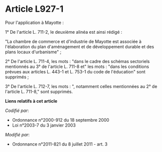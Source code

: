 # Article L927-1

Pour l'application à Mayotte :

1° De l'article L. 711-2, le deuxième alinéa est ainsi rédigé : 

"La chambre de commerce et d'industrie de Mayotte est associée à l'élaboration du plan d'aménagement et de développement
durable et des plans locaux d'urbanisme" ;

2° De l'article L. 711-4, les mots : "dans le cadre des schémas sectoriels mentionnés au 3° de l'article L. 711-8 et" les
mots : "dans les conditions prévues aux articles L. 443-1 et L. 753-1 du code de l'éducation" sont supprimés ;

3° De l'article L. 712-7, les mots : ", notamment celles mentionnées au 2° de l'article L. 711-8," sont supprimés.

**Liens relatifs à cet article**

_Codifié par_:

  - Ordonnance n°2000-912 du 18 septembre 2000
  - Loi n°2003-7 du 3 janvier 2003

_Modifié par_:

  - Ordonnance n°2011-821 du 8 juillet 2011 - art. 3

